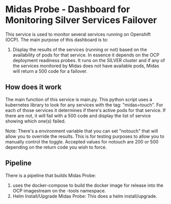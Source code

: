 
# Midas Probe - Dashboard for Monitoring Silver Services Failover

This service is used to monitor several services running on Openshift (OCP). The main purpose of this dashboard is to:
1. Display the results of the services (running or not) based on the availability of pods for that service. In essence it depends on the OCP deployment readiness probes. It runs on the SILVER cluster and if any of the services monitored by Midas does not have available pods, Midas will return a 500 code for a failover.


## How does it work
The main function of this service is main.py. This python script uses a kubernetes library to look for any services with the tag: "midas=touch". For each of those services it determines if there's active pods for that service. If there are not, it will fail with a 500 code and display the list of service showing which one(s) failed.

Note: There's a environment variable that you can set "notouch" that will allow you to override the results. This is for testing purposes to allow you to manually control the toggle.  Accepted values for notouch are 200 or 500 depending on the return code you wish to force.

## Pipeline
There is a pipeline that builds Midas Probe:
1. uses the docker-compose to build the docker image for release into the OCP imagestream on the -tools namespace.
2. Helm Install/Upgrade Midas Probe: This does a helm install/upgrade. 